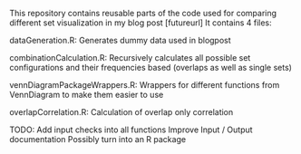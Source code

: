 This repository contains reusable parts of the code used for comparing different set visualization in my blog post [futureurl]
It contains 4 files:

dataGeneration.R: Generates dummy data used in blogpost

combinationCalculation.R: Recursively calculates all possible set configurations and their frequencies based (overlaps as well as single sets)

vennDiagramPackageWrappers.R: Wrappers for different functions from VennDiagram to make them easier to use

overlapCorrelation.R: Calculation of overlap only correlation

TODO:
Add input checks into all functions
Improve Input / Output documentation
Possibly turn into an R package